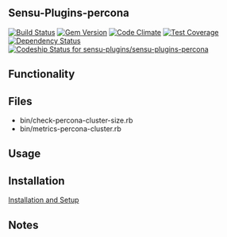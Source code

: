 ## Sensu-Plugins-percona

[ ![Build Status](https://travis-ci.org/sensu-plugins/sensu-plugins-percona.svg?branch=master)](https://travis-ci.org/sensu-plugins/sensu-plugins-percona)
[![Gem Version](https://badge.fury.io/rb/sensu-plugins-percona.svg)](http://badge.fury.io/rb/sensu-plugins-percona)
[![Code Climate](https://codeclimate.com/github/sensu-plugins/sensu-plugins-percona/badges/gpa.svg)](https://codeclimate.com/github/sensu-plugins/sensu-plugins-percona)
[![Test Coverage](https://codeclimate.com/github/sensu-plugins/sensu-plugins-percona/badges/coverage.svg)](https://codeclimate.com/github/sensu-plugins/sensu-plugins-percona)
[![Dependency Status](https://gemnasium.com/sensu-plugins/sensu-plugins-percona.svg)](https://gemnasium.com/sensu-plugins/sensu-plugins-percona)
[ ![Codeship Status for sensu-plugins/sensu-plugins-percona](https://codeship.com/projects/ebcee170-e948-0132-7604-26b28b7b5489/status?branch=master)](https://codeship.com/projects/82928)

## Functionality

## Files
 * bin/check-percona-cluster-size.rb
 * bin/metrics-percona-cluster.rb

## Usage

## Installation

[Installation and Setup](http://sensu-plugins.io/docs/installation_instructions.html)

## Notes
